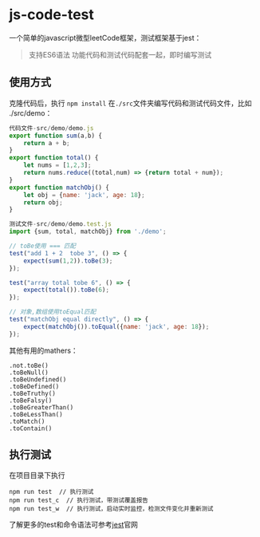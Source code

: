 # js-code-test

一个简单的javascript微型leetCode框架，测试框架基于jest：

> 支持ES6语法
> 功能代码和测试代码配套一起，即时编写测试

## 使用方式

克隆代码后，执行 `npm install`
在`./src`文件夹编写代码和测试代码文件，比如 ./src/demo：
```javascript
代码文件-src/demo/demo.js
export function sum(a,b) {
    return a + b;
}
export function total() {
    let nums = [1,2,3];
    return nums.reduce((total,num) => {return total + num});
}
export function matchObj() {
    let obj = {name: 'jack', age: 18};
    return obj;
}

测试文件-src/demo/demo.test.js
import {sum, total, matchObj} from './demo';

// toBe使用 === 匹配
test("add 1 + 2  tobe 3", () => {
    expect(sum(1,2)).toBe(3);
});

test("array total tobe 6", () => {
    expect(total()).toBe(6);
});

// 对象,数组使用toEqual匹配
test("matchObj equal directly", () => {
    expect(matchObj()).toEqual({name: 'jack', age: 18});
});
```
其他有用的mathers：

    .not.toBe()
    .toBeNull()
    .toBeUndefined()
    .toBeDefined()
    .toBeTruthy()
    .toBeFalsy()
    .toBeGreaterThan()
    .toBeLessThan()
    .toMatch()
    .toContain()

## 执行测试
在项目目录下执行

    npm run test  // 执行测试
    npm run test_c  // 执行测试，带测试覆盖报告
    npm run test_w  // 执行测试，启动实时监控，检测文件变化并重新测试

了解更多的test和命令语法可参考[jest](https://jestjs.io/en/)官网
